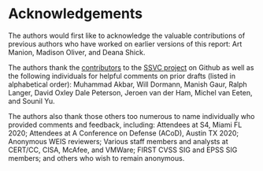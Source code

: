 # Acknowledgements

The authors would first like to acknowledge the valuable contributions of previous authors who have worked on earlier versions
of this report: Art Manion, Madison Oliver, and Deana Shick.

The authors thank the [contributors](https://github.com/CERTCC/SSVC/graphs/contributors) to the
[SSVC project](https://github.com/CERTCC/SSVC) on Github as well as the following individuals for helpful comments on
prior drafts (listed in alphabetical order): 
Muhammad Akbar, 
Will Dormann,
Manish Gaur,
Ralph Langer,
David Oxley
Dale Peterson,
Jeroen van der Ham,
Michel van Eeten,
and Sounil Yu.

The authors also thank those others too numerous to name individually who provided comments and feedback, including:
Attendees at S4, Miami FL 2020;
Attendees at A Conference on Defense (ACoD), Austin TX 2020;
Anonymous WEIS reviewers;
Various staff members and analysts at CERT/CC, CISA, McAfee, and VMWare;
FIRST CVSS SIG and EPSS SIG members;
and others who wish to remain anonymous.



